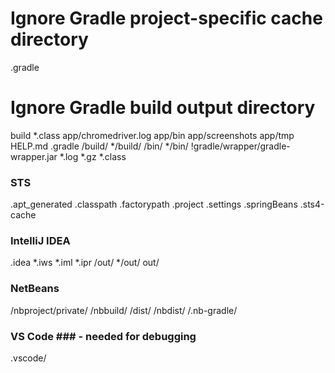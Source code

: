 # Ignore Gradle project-specific cache directory
.gradle
# Ignore Gradle build output directory
build
*.class
app/chromedriver.log
app/bin
app/screenshots
app/tmp
HELP.md
.gradle
/build/
*/build/
/bin/
*/bin/
!gradle/wrapper/gradle-wrapper.jar
*.log
*.gz
*.class
### STS ###
.apt_generated
.classpath
.factorypath
.project
.settings
.springBeans
.sts4-cache
### IntelliJ IDEA ###
.idea
*.iws
*.iml
*.ipr
/out/
*/out/
out/
### NetBeans ###
/nbproject/private/
/nbbuild/
/dist/
/nbdist/
/.nb-gradle/
### VS Code ### - needed for debugging
.vscode/
